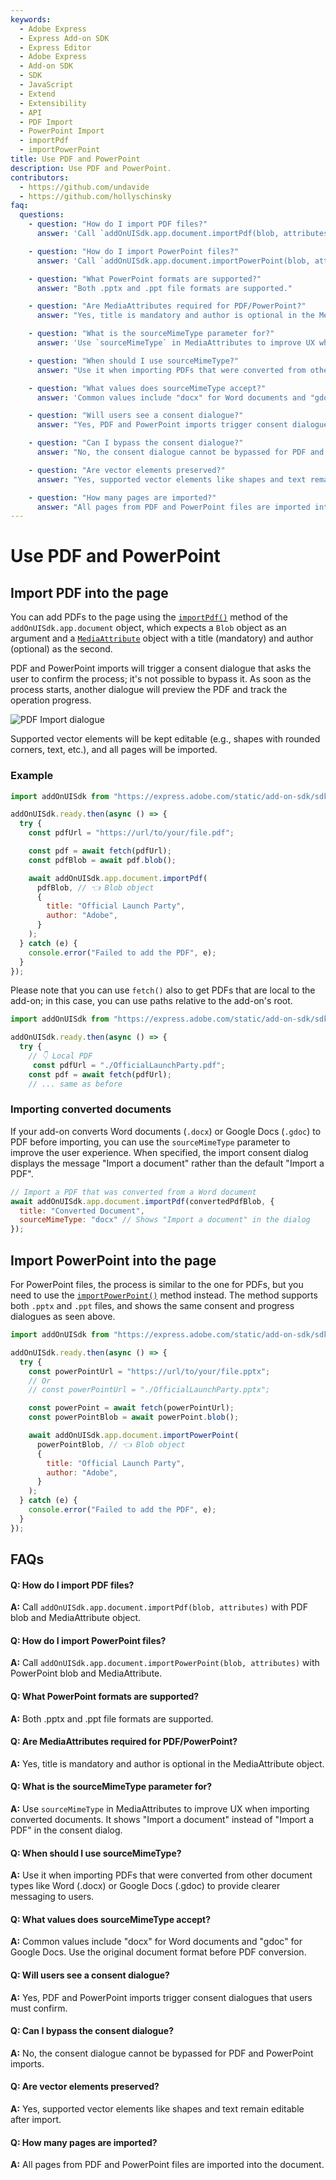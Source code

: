 ```yaml
---
keywords:
  - Adobe Express
  - Express Add-on SDK
  - Express Editor
  - Adobe Express
  - Add-on SDK
  - SDK
  - JavaScript
  - Extend
  - Extensibility
  - API
  - PDF Import
  - PowerPoint Import
  - importPdf
  - importPowerPoint
title: Use PDF and PowerPoint
description: Use PDF and PowerPoint.
contributors:
  - https://github.com/undavide
  - https://github.com/hollyschinsky
faq:
  questions:
    - question: "How do I import PDF files?"
      answer: 'Call `addOnUISdk.app.document.importPdf(blob, attributes)` with PDF blob and MediaAttribute object.'

    - question: "How do I import PowerPoint files?"
      answer: 'Call `addOnUISdk.app.document.importPowerPoint(blob, attributes)` with PowerPoint blob and MediaAttribute.'

    - question: "What PowerPoint formats are supported?"
      answer: "Both .pptx and .ppt file formats are supported."

    - question: "Are MediaAttributes required for PDF/PowerPoint?"
      answer: "Yes, title is mandatory and author is optional in the MediaAttribute object."

    - question: "What is the sourceMimeType parameter for?"
      answer: 'Use `sourceMimeType` in MediaAttributes to improve UX when importing converted documents. It shows "Import a document" instead of "Import a PDF" in the consent dialog.'

    - question: "When should I use sourceMimeType?"
      answer: "Use it when importing PDFs that were converted from other document types like Word (.docx) or Google Docs (.gdoc) to provide clearer messaging to users."

    - question: "What values does sourceMimeType accept?"
      answer: 'Common values include "docx" for Word documents and "gdoc" for Google Docs. Use the original document format before PDF conversion.'

    - question: "Will users see a consent dialogue?"
      answer: "Yes, PDF and PowerPoint imports trigger consent dialogues that users must confirm."

    - question: "Can I bypass the consent dialogue?"
      answer: "No, the consent dialogue cannot be bypassed for PDF and PowerPoint imports."

    - question: "Are vector elements preserved?"
      answer: "Yes, supported vector elements like shapes and text remain editable after import."

    - question: "How many pages are imported?"
      answer: "All pages from PDF and PowerPoint files are imported into the document."
---
```


# Use PDF and PowerPoint

## Import PDF into the page

You can add PDFs to the page using the [`importPdf()`](../../../references/addonsdk/app-document.md#importpdf) method of the `addOnUISdk.app.document` object, which expects a `Blob` object as an argument and a [`MediaAttribute`](../../../references/addonsdk/app-document.md#mediaattributes) object with a title (mandatory) and author (optional) as the second.

PDF and PowerPoint imports will trigger a consent dialogue that asks the user to confirm the process; it's not possible to bypass it. As soon as the process starts, another dialogue will preview the PDF and track the operation progress.

![PDF Import dialogue](../how_to/images/pdf_import.png)

Supported vector elements will be kept editable (e.g., shapes with rounded corners, text, etc.), and all pages will be imported.

### Example

```js
import addOnUISdk from "https://express.adobe.com/static/add-on-sdk/sdk.js";

addOnUISdk.ready.then(async () => {
  try {
    const pdfUrl = "https://url/to/your/file.pdf";

    const pdf = await fetch(pdfUrl);
    const pdfBlob = await pdf.blob();

    await addOnUISdk.app.document.importPdf(
      pdfBlob, // 👈 Blob object
      {
        title: "Official Launch Party",
        author: "Adobe",
      }
    );
  } catch (e) {
    console.error("Failed to add the PDF", e);
  }
});
```

Please note that you can use `fetch()` also to get PDFs that are local to the add-on; in this case, you can use paths relative to the add-on's root.

```js
import addOnUISdk from "https://express.adobe.com/static/add-on-sdk/sdk.js";

addOnUISdk.ready.then(async () => {
  try {
    // 👇 Local PDF
     const pdfUrl = "./OfficialLaunchParty.pdf";
    const pdf = await fetch(pdfUrl);
    // ... same as before
```

### Importing converted documents

If your add-on converts Word documents (`.docx`) or Google Docs (`.gdoc`) to PDF before importing, you can use the `sourceMimeType` parameter to improve the user experience. When specified, the import consent dialog displays the message "Import a document" rather than the default "Import a PDF".

```js
// Import a PDF that was converted from a Word document
await addOnUISdk.app.document.importPdf(convertedPdfBlob, {
  title: "Converted Document",
  sourceMimeType: "docx" // Shows "Import a document" in the dialog
});
```

## Import PowerPoint into the page

For PowerPoint files, the process is similar to the one for PDFs, but you need to use the [`importPowerPoint()`](../../../references/addonsdk/app-document.md#importpresentation) method instead. The method supports both `.pptx` and `.ppt` files, and shows the same consent and progress dialogues as seen above.

```js
import addOnUISdk from "https://express.adobe.com/static/add-on-sdk/sdk.js";

addOnUISdk.ready.then(async () => {
  try {
    const powerPointUrl = "https://url/to/your/file.pptx";
    // Or
    // const powerPointUrl = "./OfficialLaunchParty.pptx";

    const powerPoint = await fetch(powerPointUrl);
    const powerPointBlob = await powerPoint.blob();

    await addOnUISdk.app.document.importPowerPoint(
      powerPointBlob, // 👈 Blob object
      {
        title: "Official Launch Party",
        author: "Adobe",
      }
    );
  } catch (e) {
    console.error("Failed to add the PDF", e);
  }
});
```

## FAQs

#### Q: How do I import PDF files?

**A:** Call `addOnUISdk.app.document.importPdf(blob, attributes)` with PDF blob and MediaAttribute object.

#### Q: How do I import PowerPoint files?

**A:** Call `addOnUISdk.app.document.importPowerPoint(blob, attributes)` with PowerPoint blob and MediaAttribute.

#### Q: What PowerPoint formats are supported?

**A:** Both .pptx and .ppt file formats are supported.

#### Q: Are MediaAttributes required for PDF/PowerPoint?

**A:** Yes, title is mandatory and author is optional in the MediaAttribute object.

#### Q: What is the sourceMimeType parameter for?

**A:** Use `sourceMimeType` in MediaAttributes to improve UX when importing converted documents. It shows "Import a document" instead of "Import a PDF" in the consent dialog.

#### Q: When should I use sourceMimeType?

**A:** Use it when importing PDFs that were converted from other document types like Word (.docx) or Google Docs (.gdoc) to provide clearer messaging to users.

#### Q: What values does sourceMimeType accept?

**A:** Common values include "docx" for Word documents and "gdoc" for Google Docs. Use the original document format before PDF conversion.

#### Q: Will users see a consent dialogue?

**A:** Yes, PDF and PowerPoint imports trigger consent dialogues that users must confirm.

#### Q: Can I bypass the consent dialogue?

**A:** No, the consent dialogue cannot be bypassed for PDF and PowerPoint imports.

#### Q: Are vector elements preserved?

**A:** Yes, supported vector elements like shapes and text remain editable after import.

#### Q: How many pages are imported?

**A:** All pages from PDF and PowerPoint files are imported into the document.
